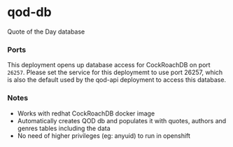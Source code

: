 # qod-db
Quote of the Day database

### Ports
This deployment opens up database access for CockRoachDB on port `26257`. Please set the service for this deploymemt to use port 26257, which is also the default used by the qod-api deployment to access this database.

### Notes
* Works with redhat CockRoachDB docker image
* Automatically creates QOD db and populates it with quotes, authors and genres tables including the data
* No need of higher privileges (eg: anyuid) to run in openshift

